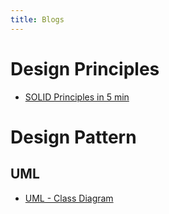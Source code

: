 ```yaml
---
title: Blogs
---
```


# Design Principles

 - [SOLID Principles in 5 min](https://www.linkedin.com/pulse/solid-principles-quick-reads-rakibul-hasan)

# Design Pattern

## UML

 - [UML - Class Diagram](design-patterns/class-diagram.md)
